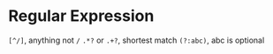 # Regular Expression

`[^/]`, anything not `/`
`.*?` or `.+?`, shortest match
`(?:abc)`, abc is optional
